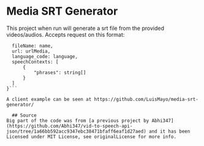 # Media SRT Generator

This project when run will generate a srt file from the provided videos/audios. 
Accepts request on this format:
```{
  fileName: name,
  url: urlMedia,
  language_code: language,
  speechContexts: [
      {
          "phrases": string[]
      }
  ]
}```

A client example can be seen at https://github.com/LuisMayo/media-srt-generator/

  ## Source
Big part of the code was from [a previous project by Abhi347](https://github.com/Abhi347/vid-to-speech-api-json/tree/1a66bb592acc9347ebc38471bfaff6eaf1d27aed) and it has been Licensed under MIT License, see originalLicense for more info.
